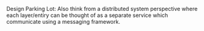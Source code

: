 Design Parking Lot: Also think from a distributed system perspective where each layer/entiry can be thought of as a separate service which communicate using a messaging framework.
